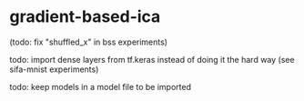 # gradient-based-ica

(todo: fix "shuffled_x" in bss experiments)

todo: import dense layers from tf.keras instead of doing it the hard way (see sifa-mnist experiments)

todo: keep models in a model file to be imported
